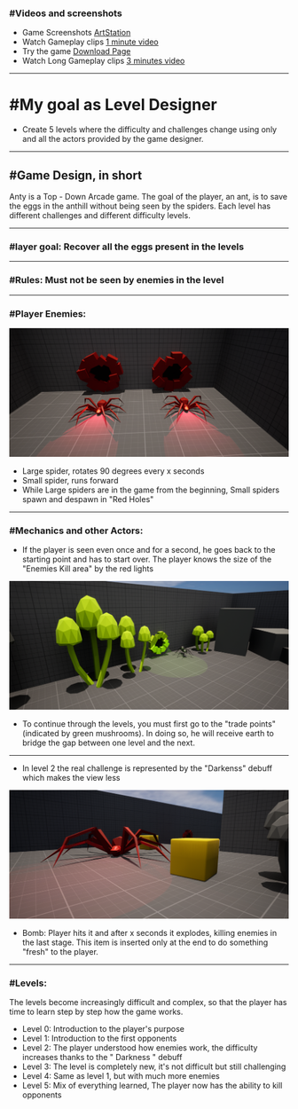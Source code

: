 ### #Videos and screenshots

- Game Screenshots [ArtStation](https://www.artstation.com/artwork/Xgxy4n)
- Watch Gameplay clips [1 minute video](https://youtu.be/yeR7v-2roT4)
- Try the game [Download Page](https://giusepperotondo.itch.io/anty-please-save-the-eggs)
- Watch Long Gameplay clips [3 minutes video](https://youtu.be/l9Ru01FmT2k)

<hr>

# #My goal as Level Designer
- Create 5 levels where the difficulty and challenges change using only and all the actors provided by the game designer.

<hr>

## #Game Design, in short

  
Anty is a Top - Down Arcade game. The goal of the player, an ant, is to save the eggs in the anthill without being seen by the spiders. Each level has different challenges and different difficulty levels.

<hr>

### #layer goal: Recover all the eggs present in the levels

<hr>

### #Rules: Must not be seen by enemies in the level

<hr>

### #Player Enemies:
![RC](/HighresScreenshot00028.png)
- Large spider, rotates 90 degrees every x seconds
- Small spider, runs forward
- While Large spiders are in the game from the beginning, Small spiders spawn and despawn in "Red Holes"
  
<hr>

### #Mechanics and other Actors:
- If the player is seen even once and for a second, he goes back to the starting point and has to start over. The player knows the size of the "Enemies Kill area" by the red lights
  
![RC](/HighresScreenshot00027.png)

- To continue through the levels, you must first go to the "trade points" (indicated by green mushrooms). In doing so, he will receive earth to bridge the gap between one level and the next.

<hr>
  
- In level 2 the real challenge is represented by the "Darkenss" debuff which makes the view less

![RC](/HighresScreenshot00030.png)

- Bomb: Player hits it and after x seconds it explodes, killing enemies in the last stage. This item is inserted only at the end to do something "fresh" to the player.

<hr>

### #Levels:
The levels become increasingly difficult and complex, so that the player has time to learn step by step how the game works.
- Level 0: Introduction to the player's purpose
- Level 1: Introduction to the first opponents
- Level 2: The player understood how enemies work, the difficulty increases thanks to the " Darkness " debuff
- Level 3: The level is completely new, it's not difficult but still challenging
- Level 4: Same as level 1, but with much more enemies
- Level 5: Mix of everything learned, The player now has the ability to kill opponents
